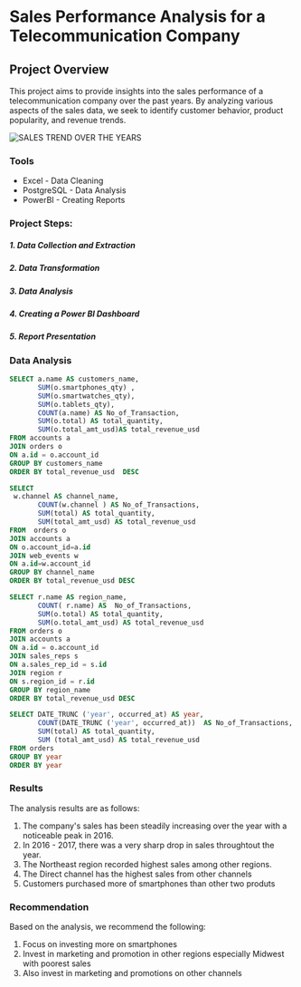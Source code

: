 # Sales Performance Analysis for a Telecommunication Company

## Project Overview
This project aims to provide insights into the sales performance of a telecommunication company over the past years. By analyzing various aspects of the sales data, we seek to identify customer behavior, product popularity, and revenue trends.


![SALES TREND OVER THE YEARS](https://github.com/promise-the-data-analsyt/Sales-Performance-Analysis-for-a-Telecommunication-Company/assets/169470196/8d27f9b4-2126-4bf8-b84d-3da517dbbe74)

### Tools

- Excel - Data Cleaning 
- PostgreSQL - Data Analysis
- PowerBI - Creating Reports

### Project Steps:
##### 1. Data Collection and Extraction
##### 2. Data Transformation
##### 3. Data Analysis
##### 4. Creating a Power BI Dashboard
##### 5. Report Presentation

### Data Analysis
```sql
SELECT a.name AS customers_name,
       SUM(o.smartphones_qty) ,
       SUM(o.smartwatches_qty),
       SUM(o.tablets_qty),
       COUNT(a.name) AS No_of_Transaction,
       SUM(o.total) AS total_quantity,
       SUM(o.total_amt_usd)AS total_revenue_usd
FROM accounts a
JOIN orders o
ON a.id = o.account_id
GROUP BY customers_name
ORDER BY total_revenue_usd  DESC
```

```sql
SELECT
 w.channel AS channel_name,
       COUNT(w.channel ) AS No_of_Transactions,
       SUM(total) AS total_quantity,
       SUM(total_amt_usd) AS total_revenue_usd
FROM  orders o
JOIN accounts a
ON o.account_id=a.id
JOIN web_events w
ON a.id=w.account_id
GROUP BY channel_name
ORDER BY total_revenue_usd DESC
```

```sql
SELECT r.name AS region_name,
       COUNT( r.name) AS  No_of_Transactions,
       SUM(o.total) AS total_quantity,
       SUM(o.total_amt_usd) AS total_revenue_usd
FROM orders o
JOIN accounts a
ON a.id = o.account_id
JOIN sales_reps s
ON a.sales_rep_id = s.id
JOIN region r
ON s.region_id = r.id
GROUP BY region_name
ORDER BY total_revenue_usd DESC
```

```sql
SELECT DATE_TRUNC ('year', occurred_at) AS year,
       COUNT(DATE_TRUNC ('year', occurred_at))  AS No_of_Transactions,
       SUM(total) AS total_quantity,  
       SUM (total_amt_usd) AS total_revenue_usd
FROM orders
GROUP BY year  
ORDER BY year
```

### Results

The analysis results are as follows:
1. The company's sales has been steadily increasing over the year with a noticeable peak in 2016.
2. In 2016 - 2017, there was a very sharp drop in sales throughtout the year.
3. The Northeast region recorded highest sales among other regions.
4. The Direct channel has the highest sales from other channels
5. Customers purchased more of smartphones than other two produts


### Recommendation

Based on the analysis, we recommend the following:
1. Focus on investing more on smartphones
2. Invest in marketing and promotion in other regions especially Midwest with poorest sales
3. Also invest in marketing and promotions on other channels
